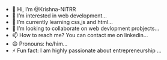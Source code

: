 - 👋 Hi, I’m @Krishna-NITRR
- 👀 I’m interested in web development...
- 🌱 I’m currently learning css,js and html...
- 💞️ I’m looking to collaborate on web devlopment probjects...
- 📫 How to reach me? You can contact me on linkedin...
- 😄 Pronouns: he/him...
- ⚡ Fun fact: I am highly passionate about entrepreneurship ...

<!---
Krishna-NITRR/Krishna-NITRR is a ✨ special ✨ repository because its `README.md` (this file) appears on your GitHub profile.
You can click the Preview link to take a look at your changes.
--->
